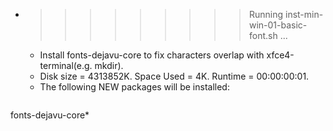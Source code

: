 * >>>>>>>>> Running inst-min-win-01-basic-font.sh ...
  * Install fonts-dejavu-core to fix characters overlap with xfce4-terminal(e.g. mkdir).
  * Disk size = 4313852K. Space Used = 4K. Runtime = 00:00:00:01.
  * The following NEW packages will be installed:
  ```bash
fonts-dejavu-core*
  ```

